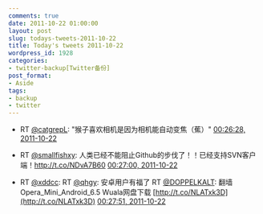 ```yaml
---
comments: true
date: 2011-10-22 01:00:00
layout: post
slug: todays-tweets-2011-10-22
title: Today's tweets 2011-10-22
wordpress_id: 1928
categories:
- twitter-backup[Twitter备份]
post_format:
- Aside
tags:
- backup
- twitter
---
```





  * RT [@catgrepL](http://twitter.com/catgrepL): "猴子喜欢相机是因为相机能自动变焦（蕉）" [00:26:28, 2011-10-22](http://twitter.com/gfrog/statuses/127420496257105921)





  * RT [@smallfishxy](http://twitter.com/smallfishxy): 人类已经不能阻止Github的步伐了！！已经支持SVN客户端！http://t.co/NDvA7B60 [00:27:00, 2011-10-22](http://twitter.com/gfrog/statuses/127420631556964352)





  * RT [@xddcc](http://twitter.com/xddcc): RT [@qhgy](http://twitter.com/qhgy): 安卓用户有福了 RT [@DOPPELKALT](http://twitter.com/DOPPELKALT): 翻墙 Opera_Mini_Android_6.5 Wuala网盘下载 [http://t.co/NLATxk3D](http://t.co/NLATxk3D) [00:27:51, 2011-10-22](http://twitter.com/gfrog/statuses/127420843058929664)




